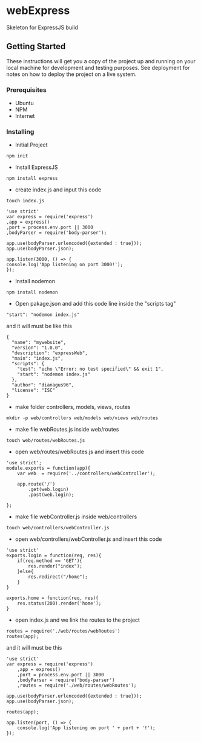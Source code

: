 # webExpress
Skeleton for ExpressJS build

## Getting Started

These instructions will get you a copy of the project up and running on your local machine for development and testing purposes. See deployment for notes on how to deploy the project on a live system.

### Prerequisites

- Ubuntu
- NPM
- Internet


### Installing

- Initial Project
```
npm init
```
- Install ExpressJS
```
npm install express
```
- create index.js and input this code
```
touch index.js
```
```
'use strict'
var express = require('express')
,app = express()
,port = process.env.port || 3000
,bodyParser = require('body-parser');

app.use(bodyParser.urlencoded({extended : true}));
app.use(bodyParser.json);

app.listen(3000, () => {
console.log('App listening on port 3000!');
});
```

- Install nodemon
```
npm install nodemon
```

- Open pakage.json and add this code line inside the "scripts tag"
```
"start": "nodemon index.js"
```
and it will must be like this
```
{
  "name": "mywebsite",
  "version": "1.0.0",
  "description": "expressWeb",
  "main": "index.js",
  "scripts": {
    "test": "echo \"Error: no test specified\" && exit 1",
    "start": "nodemon index.js"
  },
  "author": "dianagus96",
  "license": "ISC"
}
```
- make folder controllers, models, views, routes
```
mkdir -p web/controllers web/models web/views web/routes
```
- make file webRoutes.js inside web/routes
```
touch web/routes/webRoutes.js
```
- open web/routes/webRoutes.js and insert this code
```
'use strict';
module.exports = function(app){
    var web  = require('../controllers/webController');
    
    app.route('/')
        .get(web.login)
        .post(web.login);
        
};
```
- make file webController.js inside web/controllers
```
touch web/controllers/webController.js
```
- open web/controllers/webController.js and insert this code
```
'use strict'
exports.login = function(req, res){
    if(req.method == 'GET'){
        res.render("index");
    }else{
        res.redirect("/home");
    }
}

exports.home = function(req, res){
    res.status(200).render('home');
}
```
- open index.js and we link the routes to the project
```
routes = require('./web/routes/webRoutes')
routes(app);
```
and it will must be this
```
'use strict'
var express = require('express')
    ,app = express()
    ,port = process.env.port || 3000
    ,bodyParser = require('body-parser')
    ,routes = require('./web/routes/webRoutes');

app.use(bodyParser.urlencoded({extended : true}));
app.use(bodyParser.json);

routes(app);

app.listen(port, () => {
    console.log('App listening on port ' + port + '!');
});

```
